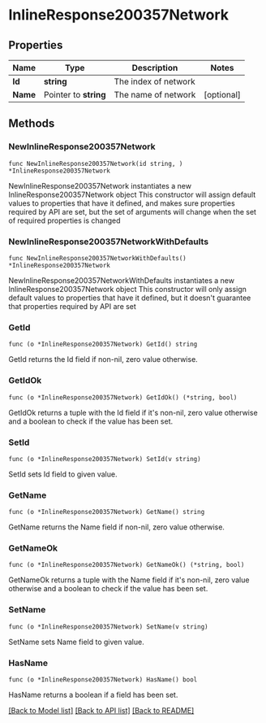 # InlineResponse200357Network

## Properties

Name | Type | Description | Notes
------------ | ------------- | ------------- | -------------
**Id** | **string** | The index of network | 
**Name** | Pointer to **string** | The name of network | [optional] 

## Methods

### NewInlineResponse200357Network

`func NewInlineResponse200357Network(id string, ) *InlineResponse200357Network`

NewInlineResponse200357Network instantiates a new InlineResponse200357Network object
This constructor will assign default values to properties that have it defined,
and makes sure properties required by API are set, but the set of arguments
will change when the set of required properties is changed

### NewInlineResponse200357NetworkWithDefaults

`func NewInlineResponse200357NetworkWithDefaults() *InlineResponse200357Network`

NewInlineResponse200357NetworkWithDefaults instantiates a new InlineResponse200357Network object
This constructor will only assign default values to properties that have it defined,
but it doesn't guarantee that properties required by API are set

### GetId

`func (o *InlineResponse200357Network) GetId() string`

GetId returns the Id field if non-nil, zero value otherwise.

### GetIdOk

`func (o *InlineResponse200357Network) GetIdOk() (*string, bool)`

GetIdOk returns a tuple with the Id field if it's non-nil, zero value otherwise
and a boolean to check if the value has been set.

### SetId

`func (o *InlineResponse200357Network) SetId(v string)`

SetId sets Id field to given value.


### GetName

`func (o *InlineResponse200357Network) GetName() string`

GetName returns the Name field if non-nil, zero value otherwise.

### GetNameOk

`func (o *InlineResponse200357Network) GetNameOk() (*string, bool)`

GetNameOk returns a tuple with the Name field if it's non-nil, zero value otherwise
and a boolean to check if the value has been set.

### SetName

`func (o *InlineResponse200357Network) SetName(v string)`

SetName sets Name field to given value.

### HasName

`func (o *InlineResponse200357Network) HasName() bool`

HasName returns a boolean if a field has been set.


[[Back to Model list]](../README.md#documentation-for-models) [[Back to API list]](../README.md#documentation-for-api-endpoints) [[Back to README]](../README.md)


